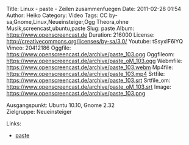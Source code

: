 Title: Linux - paste - Zeilen zusammenfuegen
Date: 2011-02-28 01:54
Author: Heiko
Category: Video
Tags: CC by-sa,Gnome,Linux,Neueinsteiger,Ogg Theora,ohne Musik,screencast,ubuntu,paste
Slug: paste
Album: https://www.openscreencast.de
Duration: 216000
License: http://creativecommons.org/licenses/by-sa/3.0/
Youtube: tSsyxlF6iYQ
Vimeo: 20412186
Oggfile: https://www.openscreencast.de/archive/paste_103.ogg
Oggfileom: https://www.openscreencast.de/archive/paste_oM_103.ogg
Webmfile: https://www.openscreencast.de/archive/paste_103.webm
Mp4file: https://www.openscreencast.de/archive/paste_103.mp4
Srtfile: https://www.openscreencast.de/archive/paste_103.srt
Srtfile_om: https://www.openscreencast.de/archive/paste_oM_103.srt
Image: https://www.openscreencast.de/archive/paste_103.png

Ausgangspunkt: Ubuntu 10.10, Gnome 2.32  
Zielgruppe: Neueinsteiger  

Links:

  * [paste](http://www.detlefhahn.de/linux/paste.php)

